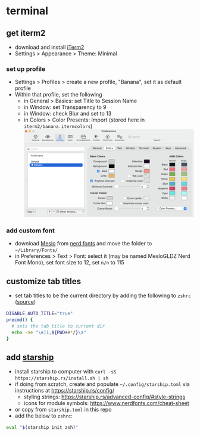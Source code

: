 # terminal
## get iterm2
- download and install [iTerm2](https://iterm2.com/)
- Settings > Appearance > Theme: Minimal

### set up profile
- Settings > Profiles > create a new profile, "Banana", set it as default profile
- Within that profile, set the following 
  - in General > Basics: set Title to Session Name
  - in Window: set Transparency to 9
  - in Window: check Blur and set to 13
  - in Colors > Color Presents: Import (stored here in `iterm2/banana.itermcolors`)
  ![](/img/iterm2_profile_colors.png)

### add custom font
  - download [Meslo](https://www.programmingfonts.org/#meslo) from [nerd fonts](https://www.nerdfonts.com/font-downloads) and move the folder to `~/Library/Fonts/`
  - in Preferences > Text > Font: select it (may be named MesloGLDZ Nerd Font Mono), set font size to 12, set `n/n` to 115

## customize tab titles
- set tab titles to be the current directory by adding the following to `zshrc` ([source](https://gist.github.com/phette23/5270658))
```bash
DISABLE_AUTO_TITLE="true"
precmd() {
  # sets the tab title to current dir
  echo -ne "\e]1;${PWD##*/}\a"
}
```

## add [starship](https://starship.rs/)
- install starship to computer with `curl -sS https://starship.rs/install.sh | sh`
- if doing from scratch, create and populate `~/.config/starship.toml` via instructions at https://starship.rs/config/
    - styling strings: https://starship.rs/advanced-config/#style-strings
    - icons for module symbols: https://www.nerdfonts.com/cheat-sheet
- or copy from `starship.toml` in this repo
- add the below to `zshrc`:
```bash
eval "$(starship init zsh)"
```
